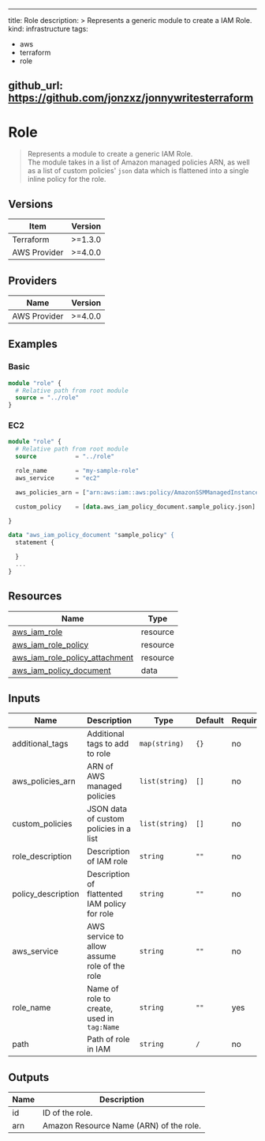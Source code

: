 
---
title: Role
description: >
  Represents a generic module to create a IAM Role.
kind: infrastructure
tags:
  - aws 
  - terraform
  - role

github_url: https://github.com/jonzxz/jonnywritesterraform
---

# Role
  > Represents a module to create a generic IAM Role. <br/>
  > The module takes in a list of Amazon managed policies ARN, as well as a list of custom policies' `json` data which is flattened into a single inline policy for the role. <br/>

## Versions
| Item | Version |
| ---- | ------- |
| Terraform | >=1.3.0 |
| AWS Provider | >=4.0.0 |

## Providers
| Name | Version |
| ---- | ------- |
| AWS Provider | >=4.0.0 |

## Examples 
### Basic
```terraform
module "role" {
  # Relative path from root module
  source = "../role"
}
```

### EC2
```terraform
module "role" {
  # Relative path from root module
  source           = "../role"

  role_name        = "my-sample-role"
  aws_service      = "ec2"

  aws_policies_arn = ["arn:aws:iam::aws:policy/AmazonSSMManagedInstanceCore"]

  custom_policy    = [data.aws_iam_policy_document.sample_policy.json]

}

data "aws_iam_policy_document "sample_policy" {
  statement {

  }
  ...
}

```
## Resources
| Name | Type |
| ---- | ---- |
| [aws_iam_role](https://registry.terraform.io/providers/hashicorp/aws/latest/docs/resources/iam_role) | resource |
| [aws_iam_role_policy](https://registry.terraform.io/providers/hashicorp/aws/latest/docs/resources/iam_role_policy) | resource |
| [aws_iam_role_policy_attachment](https://registry.terraform.io/providers/hashicorp/aws/latest/docs/resources/iam_role_policy_attachment) | resource |
| [aws_iam_policy_document](https://registry.terraform.io/providers/hashicorp/aws/latest/docs/data-sources/iam_policy_document) | data |

## Inputs
| Name | Description | Type | Default | Required |
| ---- | ----------- | ---- | ------- | -------- |
| additional_tags | Additional tags to add to role | `map(string)` | `{}` | no |
| aws_policies_arn | ARN of AWS managed policies | `list(string)` | `[]` | no |
| custom_policies | JSON data of custom policies in a list | `list(string)` | `[]` | no |
| role_description | Description of IAM role | `string` | `""` | no |
| policy_description | Description of flattented IAM policy for role | `string` | `""` | no |
| aws_service | AWS service to allow assume role of the role | `string` | `""` | no |
| role_name | Name of role to create, used in `tag:Name` | `string` | `""` | yes |
| path | Path of role in IAM | `string` | `/` | no |

## Outputs
| Name | Description |
| ---- | ----------- |
| id | ID of the role. |
| arn | Amazon Resource Name (ARN) of the role. |